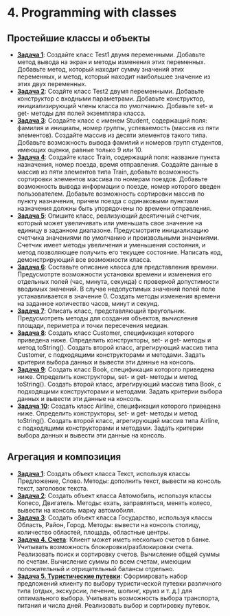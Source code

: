 # 4. Programming with classes

## Простейшие классы и объекты

* [**Задача 1**](src/by/aab/classes/simple/task1/Test1.java): 
Создайте класс Test1 двумя переменными. Добавьте метод вывода на экран 
и методы изменения этих переменных. Добавьте метод, который находит 
сумму значений этих переменных, и метод, который находит наибольшее 
значение из этих двух переменных. 
* [**Задача 2**](E2): Создйте класс Test2 двумя переменными. Добавьте 
конструктор с входными параметрами. Добавьте конструктор, 
инициализирующий члены класса по умолчанию. Добавьте set- и get- методы 
для полей экземпляра класса. 
* [**Задача 3**](E3): Создайте класс с именем Student, содержащий поля: 
фамилия и инициалы, номер группы, успеваемость (массив из пяти 
элементов). Создайте массив из десяти элементов такого типа. Добавьте 
возможность вывода фамилий и номеров групп студентов, имеющих оценки, 
равные только 9 или 10.
* [**Задача 4**](E4): Создайте класс Train, содержащий поля: название 
пункта назначения, номер поезда, время отправления. Создайте данные в 
массив из пяти элементов типа Train, добавьте возможность сортировки 
элементов массива по номерам поездов. Добавьте возможность вывода 
информации о поезде, номер которого введен пользователем. Добавьте 
возможность сортировки массив по пункту назначения, причем поезда с 
одинаковыми пунктами назначения должны быть упорядочены по времени 
отправления.
* [**Задача 5**](E5): Опишите класс, реализующий десятичный счетчик, 
который может увеличивать или уменьшать свое значение на единицу в 
заданном диапазоне. Предусмотрите инициализацию счетчика значениями по 
умолчанию и произвольными значениями. Счетчик имеет методы увеличения и 
уменьшения состояния, и метод позволяющее получить его текущее 
состояние. Написать код, демонстрирующий все возможности класса.
* [**Задача 6**](E6): Составьте описание класса для представления 
времени. Предусмотрте возможности установки времени и изменения его 
отдельных полей (час, минута, секунда) с проверкой допустимости 
вводимых значений. В случае недопустимых значений полей поле 
устанавливается в значение 0. Создать методы изменения времени на 
заданное количество часов, минут и секунд.
* [**Задача 7**](E7): Описать класс, представляющий треугольник. 
Предусмотреть методы для создания объектов, вычисления площади, 
периметра и точки пересечения медиан.
* [**Задача 8**](E8): Создать класс Customer, спецификация которого 
приведена ниже. Определить конструкторы, set- и get- методы и метод 
toString(). Создать второй класс, агрегирующий массив типа Customer, с 
подходящими конструкторами и методами. Задать критерии выбора данных и 
вывести эти данные на консоль.
* [**Задача 9**](E9): Создать класс Book, спецификация которого 
приведена ниже. Определить конструкторы, set- и get- методы и метод 
toString(). Создать второй класс, агрегирующий массив типа Book, с 
подходящими конструкторами и методами. Задать критерии выбора данных и 
вывести эти данные на консоль.
* [**Задача 10**](E10): Создать класс Airline, спецификация которого 
приведена ниже. Определить конструкторы, set- и get- методы и метод 
toString(). Создать второй класс, агрегирующий массив типа Airline, с 
подходящими конструкторами и методами. Задать критерии выбора данных и 
вывести эти данные на консоль.

## Агрегация и композиция

* [**Задача 1**](A1): Создать объект класса Текст, используя классы 
Предложение, Слово. Методы: дополнить текст, вывести на консоль текст, 
заголовок текста.
* [**Задача 2**](A2): Создать объект класса Автомобиль, используя 
классы Колесо, Двигатель. Методы: ехать, заправляться, менять колесо, 
вывести на консоль марку автомобиля.
* [**Задача 3**](A3): Создать объект класса Государство, используя 
классы Область, Район, Город. Методы: вывести на консоль столицу, 
количество областей, площадь, областные центры.
* [**Задача 4. Счета**](A4): Клиент может иметь несколько счетов в 
банке. Учитывать возможность блокировки/разблокировки счета. 
Реализовать поиск и сортировку счетов. Вычисление общей суммы по 
счетам. Вычисление суммы по всем счетам, имеющим положительный и 
отрицательный балансы отдельно.
* [**Задача 5. Туристические путевки**](A5): Сформировать набор 
предложений клиенту по выбору туристической путевки различного типа 
(отдых, экскурсии, лечение, шопинг, круиз и т. д.) для оптимального 
выбора. Учитывать возможность выбора транспорта, питания и числа дней. 
Реализовать выбор и сортировку путевок.

